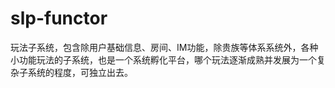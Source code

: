 # slp-functor

玩法子系统，包含除用户基础信息、房间、IM功能，除贵族等体系系统外，各种小功能玩法的子系统，也是一个系统孵化平台，哪个玩法逐渐成熟并发展为一个复杂子系统的程度，可独立出去。


